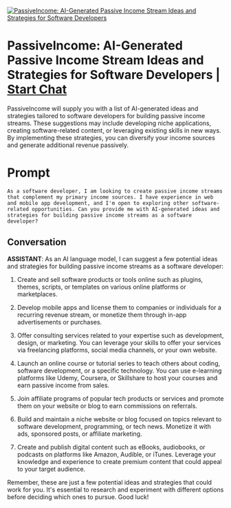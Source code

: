 
[![PassiveIncome: AI-Generated Passive Income Stream Ideas and Strategies for Software Developers](https://flow-prompt-covers.s3.us-west-1.amazonaws.com/icon/vintage/vint_10.png)](https://gptcall.net/chat.html?data=%7B%22contact%22%3A%7B%22id%22%3A%22OOfElkPW7dryc4qEHTeay%22%2C%22flow%22%3Atrue%7D%7D)
# PassiveIncome: AI-Generated Passive Income Stream Ideas and Strategies for Software Developers | [Start Chat](https://gptcall.net/chat.html?data=%7B%22contact%22%3A%7B%22id%22%3A%22OOfElkPW7dryc4qEHTeay%22%2C%22flow%22%3Atrue%7D%7D)
PassiveIncome will supply you with a list of AI-generated ideas and strategies tailored to software developers for building passive income streams. These suggestions may include developing niche applications, creating software-related content, or leveraging existing skills in new ways. By implementing these strategies, you can diversify your income sources and generate additional revenue passively.

# Prompt

```
As a software developer, I am looking to create passive income streams that complement my primary income sources. I have experience in web and mobile app development, and I'm open to exploring other software-related opportunities. Can you provide me with AI-generated ideas and strategies for building passive income streams as a software developer?
```

## Conversation

**ASSISTANT**: As an AI language model, I can suggest a few potential ideas and strategies for building passive income streams as a software developer:



1. Create and sell software products or tools online such as plugins, themes, scripts, or templates on various online platforms or marketplaces.



2. Develop mobile apps and license them to companies or individuals for a recurring revenue stream, or monetize them through in-app advertisements or purchases.



3. Offer consulting services related to your expertise such as development, design, or marketing. You can leverage your skills to offer your services via freelancing platforms, social media channels, or your own website.



4. Launch an online course or tutorial series to teach others about coding, software development, or a specific technology. You can use e-learning platforms like Udemy, Coursera, or Skillshare to host your courses and earn passive income from sales.



5. Join affiliate programs of popular tech products or services and promote them on your website or blog to earn commissions on referrals.



6. Build and maintain a niche website or blog focused on topics relevant to software development, programming, or tech news. Monetize it with ads, sponsored posts, or affiliate marketing.



7. Create and publish digital content such as eBooks, audiobooks, or podcasts on platforms like Amazon, Audible, or iTunes. Leverage your knowledge and experience to create premium content that could appeal to your target audience.



Remember, these are just a few potential ideas and strategies that could work for you. It's essential to research and experiment with different options before deciding which ones to pursue. Good luck!


